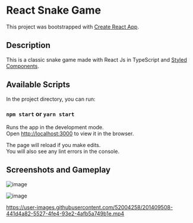 # React Snake Game

This project was bootstrapped with [Create React App](https://github.com/facebook/create-react-app).

## Description

This is a classic snake game made with React Js in TypeScript and [Styled Components](https://styled-components.com/). 

## Available Scripts

In the project directory, you can run:

### `npm start` or `yarn start`

Runs the app in the development mode.\
Open [http://localhost:3000](http://localhost:3000) to view it in the browser.

The page will reload if you make edits.\
You will also see any lint errors in the console.

## Screenshots and Gameplay

![image](https://user-images.githubusercontent.com/52004258/201402816-9d156010-cb92-4d07-96e4-968e76d95a26.png)

![image](https://user-images.githubusercontent.com/52004258/201403048-445bbd4e-180f-451f-b7cf-2cb62b57d2ea.png)

https://user-images.githubusercontent.com/52004258/201409508-441d4a82-5527-4fe4-93e2-4afb5a749b1e.mp4




